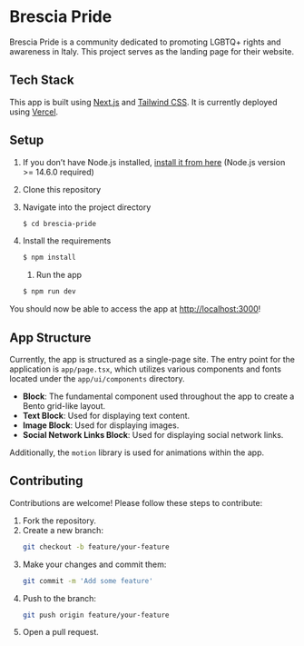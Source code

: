 # Brescia Pride

Brescia Pride is a community dedicated to promoting LGBTQ+ rights and awareness in Italy. This project serves as the landing page for their website.

## Tech Stack

This app is built using [Next.js](https://nextjs.org/) and [Tailwind CSS](https://tailwindcss.com/). It is currently deployed using [Vercel](https://vercel.com/).

## Setup

1. If you don’t have Node.js installed, [install it from here](https://nodejs.org/en/) (Node.js version >= 14.6.0 required)

2. Clone this repository

3. Navigate into the project directory

   ```bash
   $ cd brescia-pride
   ```

4. Install the requirements

   ```bash
   $ npm install
   ```

   1. Run the app

   ```bash
   $ npm run dev
   ```

You should now be able to access the app at [http://localhost:3000](http://localhost:3000)!

## App Structure

Currently, the app is structured as a single-page site. The entry point for the application is `app/page.tsx`, which utilizes various components and fonts located under the `app/ui/components` directory.

- **Block**: The fundamental component used throughout the app to create a Bento grid-like layout.
- **Text Block**: Used for displaying text content.
- **Image Block**: Used for displaying images.
- **Social Network Links Block**: Used for displaying social network links.

Additionally, the `motion` library is used for animations within the app.

## Contributing

Contributions are welcome! Please follow these steps to contribute:

1. Fork the repository.
2. Create a new branch:
    ```sh
    git checkout -b feature/your-feature
    ```
3. Make your changes and commit them:
    ```sh
    git commit -m 'Add some feature'
    ```
4. Push to the branch:
    ```sh
    git push origin feature/your-feature
    ```
5. Open a pull request.